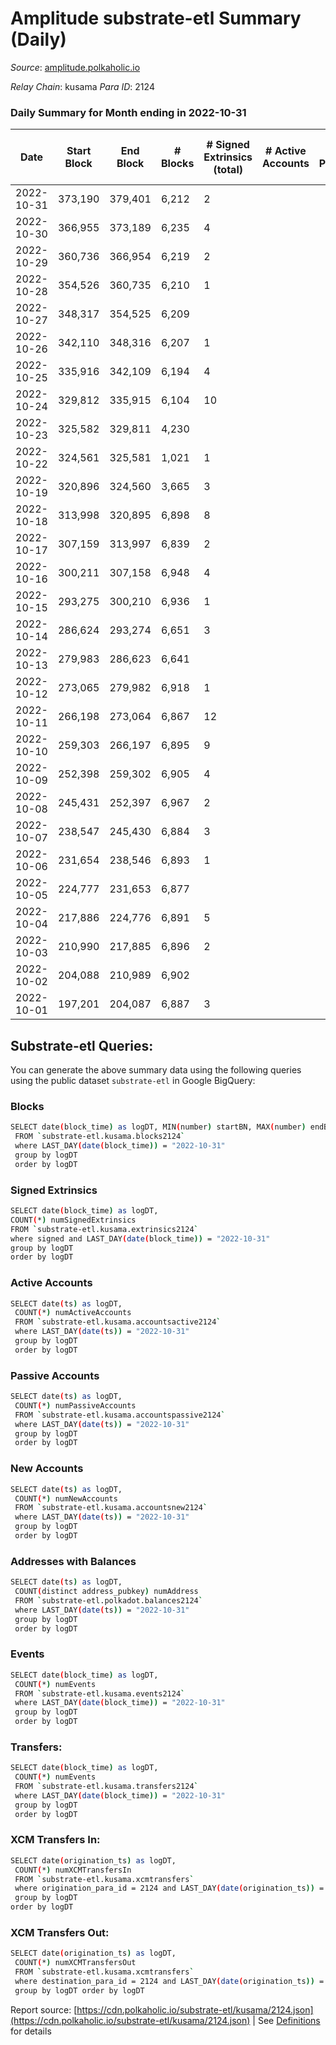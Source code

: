 # Amplitude substrate-etl Summary (Daily)

_Source_: [amplitude.polkaholic.io](https://amplitude.polkaholic.io)

*Relay Chain*: kusama
*Para ID*: 2124



### Daily Summary for Month ending in 2022-10-31


| Date | Start Block | End Block | # Blocks | # Signed Extrinsics (total) | # Active Accounts | # Passive | # New | # Addresses with Balances | # Events | # Transfers | # XCM Transfers In | # XCM Transfers Out | Issues | 
| ---- | ----------- | --------- | -------- | --------------------------- | ----------------- | --------- | ----- | ------------------------- | -------- | ----------- | ------------------ | ------------------- | ------ |
| 2022-10-31 | 373,190 | 379,401 | 6,212 | 2 |  |  |  | 674 | 12,491 | 31  |   |   |  |
| 2022-10-30 | 366,955 | 373,189 | 6,235 | 4 |  |  |  |  | 12,604 | 101  |   |   |  |
| 2022-10-29 | 360,736 | 366,954 | 6,219 | 2 |  |  |  |  | 12,525 | 62  |   |   |  |
| 2022-10-28 | 354,526 | 360,735 | 6,210 | 1 |  |  |  |  | 12,472 | 31  |   |   |  |
| 2022-10-27 | 348,317 | 354,525 | 6,209 |  |  |  |  |  | 12,436 |   |   |   |  |
| 2022-10-26 | 342,110 | 348,316 | 6,207 | 1 |  |  |  |  | 12,465 | 31  |   |   |  |
| 2022-10-25 | 335,916 | 342,109 | 6,194 | 4 |  |  |  |  | 12,558 | 127  |   |   |  |
| 2022-10-24 | 329,812 | 335,915 | 6,104 | 10 |  |  |  |  | 12,486 | 220  |   |   |  |
| 2022-10-23 | 325,582 | 329,811 | 4,230 |  |  |  |  |  | 8,470 |   |   |   |  |
| 2022-10-22 | 324,561 | 325,581 | 1,021 | 1 |  |  |  |  | 2,081 | 31  |   |   |  |
| 2022-10-19 | 320,896 | 324,560 | 3,665 | 3 |  |  |  |  | 7,447 | 93  |   |   |  |
| 2022-10-18 | 313,998 | 320,895 | 6,898 | 8 |  |  |  |  | 13,983 | 127  |   |   |  |
| 2022-10-17 | 307,159 | 313,997 | 6,839 | 2 |  |  |  |  | 13,768 | 62  |   |   |  |
| 2022-10-16 | 300,211 | 307,158 | 6,948 | 4 |  |  |  |  | 14,006 | 73  |   |   |  |
| 2022-10-15 | 293,275 | 300,210 | 6,936 | 1 |  |  |  |  | 13,926 | 31  |   |   |  |
| 2022-10-14 | 286,624 | 293,274 | 6,651 | 3 |  |  |  |  | 13,426 | 93  |   |   |  |
| 2022-10-13 | 279,983 | 286,623 | 6,641 |  |  |  |  |  | 13,298 |   |   |   |  |
| 2022-10-12 | 273,065 | 279,982 | 6,918 | 1 |  |  |  |  | 13,889 | 31  |   |   |  |
| 2022-10-11 | 266,198 | 273,064 | 6,867 | 12 |  |  |  |  | 14,163 | 186  |   |   |  |
| 2022-10-10 | 259,303 | 266,197 | 6,895 | 9 |  |  |  |  | 14,068 | 221  |   |   |  |
| 2022-10-09 | 252,398 | 259,302 | 6,905 | 4 |  |  |  |  | 13,932 | 98  |   |   |  |
| 2022-10-08 | 245,431 | 252,397 | 6,967 | 2 |  |  |  |  | 14,009 | 62  |   |   |  |
| 2022-10-07 | 238,547 | 245,430 | 6,884 | 3 |  |  |  |  | 13,879 | 93  |   |   |  |
| 2022-10-06 | 231,654 | 238,546 | 6,893 | 1 |  |  |  |  | 13,826 | 31  |   |   |  |
| 2022-10-05 | 224,777 | 231,653 | 6,877 |  |  |  |  |  | 13,760 |   |   |   |  |
| 2022-10-04 | 217,886 | 224,776 | 6,891 | 5 |  |  |  |  | 13,905 | 97  |   |   |  |
| 2022-10-03 | 210,990 | 217,885 | 6,896 | 2 |  |  |  |  | 13,870 | 62  |   |   |  |
| 2022-10-02 | 204,088 | 210,989 | 6,902 |  |  |  |  |  | 13,809 |   |   |   |  |
| 2022-10-01 | 197,201 | 204,087 | 6,887 | 3 |  |  |  |  | 13,884 | 93  |   |   |  |

## Substrate-etl Queries:
You can generate the above summary data using the following queries using the public dataset `substrate-etl` in Google BigQuery:

### Blocks
```bash
SELECT date(block_time) as logDT, MIN(number) startBN, MAX(number) endBN, COUNT(*) numBlocks 
 FROM `substrate-etl.kusama.blocks2124`  
 where LAST_DAY(date(block_time)) = "2022-10-31" 
 group by logDT 
 order by logDT
```

### Signed Extrinsics
```bash
SELECT date(block_time) as logDT, 
COUNT(*) numSignedExtrinsics 
FROM `substrate-etl.kusama.extrinsics2124`  
where signed and LAST_DAY(date(block_time)) = "2022-10-31" 
group by logDT 
order by logDT
```

### Active Accounts
```bash
SELECT date(ts) as logDT, 
 COUNT(*) numActiveAccounts 
 FROM `substrate-etl.kusama.accountsactive2124` 
 where LAST_DAY(date(ts)) = "2022-10-31" 
 group by logDT 
 order by logDT
```

### Passive Accounts
```bash
SELECT date(ts) as logDT, 
 COUNT(*) numPassiveAccounts 
 FROM `substrate-etl.kusama.accountspassive2124` 
 where LAST_DAY(date(ts)) = "2022-10-31" 
 group by logDT 
 order by logDT
```

### New Accounts
```bash
SELECT date(ts) as logDT, 
 COUNT(*) numNewAccounts 
 FROM `substrate-etl.kusama.accountsnew2124` 
 where LAST_DAY(date(ts)) = "2022-10-31" 
 group by logDT
 order by logDT
```

### Addresses with Balances
```bash
SELECT date(ts) as logDT,
 COUNT(distinct address_pubkey) numAddress 
 FROM `substrate-etl.polkadot.balances2124` 
 where LAST_DAY(date(ts)) = "2022-10-31" 
 group by logDT 
 order by logDT
```

### Events
```bash
SELECT date(block_time) as logDT, 
 COUNT(*) numEvents 
 FROM `substrate-etl.kusama.events2124` 
 where LAST_DAY(date(block_time)) = "2022-10-31" 
 group by logDT 
 order by logDT
```

### Transfers:
```bash
SELECT date(block_time) as logDT, 
 COUNT(*) numEvents 
 FROM `substrate-etl.kusama.transfers2124` 
 where LAST_DAY(date(block_time)) = "2022-10-31" 
 group by logDT 
 order by logDT
```

### XCM Transfers In:
```bash
SELECT date(origination_ts) as logDT, 
 COUNT(*) numXCMTransfersIn 
 FROM `substrate-etl.kusama.xcmtransfers` 
 where origination_para_id = 2124 and LAST_DAY(date(origination_ts)) = "2022-10-31" 
 group by logDT 
order by logDT
```

### XCM Transfers Out:
```bash
SELECT date(origination_ts) as logDT, 
 COUNT(*) numXCMTransfersOut 
 FROM `substrate-etl.kusama.xcmtransfers` 
 where destination_para_id = 2124 and LAST_DAY(date(origination_ts)) = "2022-10-31" 
 group by logDT order by logDT
```


Report source: [https://cdn.polkaholic.io/substrate-etl/kusama/2124.json](https://cdn.polkaholic.io/substrate-etl/kusama/2124.json) | See [Definitions](/DEFINITIONS.md) for details
